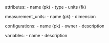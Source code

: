 attributes:
    - name (pk)
    - type
    - units (fk)

measurement_units:
    - name (pk)
    - dimension

configurations:
    - name (pk)
    - owner
    - description

variables:
    - name
    - description

